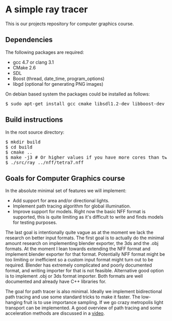 # A simple ray tracer

This is our projects repository for computer graphics course.

## Dependencies
  
The following packages are required:
* gcc 4.7 or clang 3.1
* CMake 2.6
* SDL
* Boost (thread, date\_time, program\_options)
* libgd (optional for generating PNG images)

On debian based system the packages could be installed as follows:
<pre>
$ sudo apt-get install gcc cmake libsdl1.2-dev libboost-dev libgd-dev
</pre>

## Build instructions

In the root source directory:
<pre>
$ mkdir build
$ cd build
$ cmake ..
$ make -j3 # Or higher values if you have more cores than two
$ ./src/ray ../nff/tetra7.nff
</pre>

## Goals for Computer Graphics course

In the absolute minimal set of features we will implement:
* Add support for area and/or directional lights.
* Implement path tracing algorithm for global illumination.
* Improve support for models. Right now the basic NFF format is supported, this
  is quite limiting as it's difficult to write and finds models for testing
  purposes.

The last goal is intentionally quite vague as at the moment we lack the
research on better input formats. The first goal is to actually do the minimal
amount research on implementing blender exporter, the 3ds and the .obj formats.
At the moment I lean towards extending the NFF format and implement blender
exporter for that format. Potentially NFF format might be too limiting or
inefficient so a custom input format might turn out to be required. Blender has
extremely complicated and poorly documented format, and writing importer for
that is not feasible. Alternative good option is to implement .obj or 3ds
format importer. Both formats are well documented and already have C++
libraries for.

The goal for path tracer is also minimal. Ideally we implement bidirectional
path tracing and use some standard tricks to make it faster. The low-hanging
fruit is to use importance sampling. If we go crazy metropolis light transport
can be implemented. A good overview of path tracing and some acceleration
methods are discussed in a
[video](https://www.youtube.com/watch?v=QhJhVkbCgVU "Bidirectional Path Tracing").
